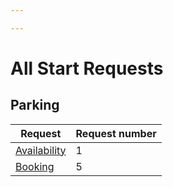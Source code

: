 ```yaml
---

---
```


# All Start Requests


## Parking

 | Request                                           | Request number |
 | -------                                           | -------------- |
 | [Availability](/hxapi/de-start-parking/av/airport) | 1              |
 | [Booking](/hxapi/de-start-parking/bkg)             | 5              |
